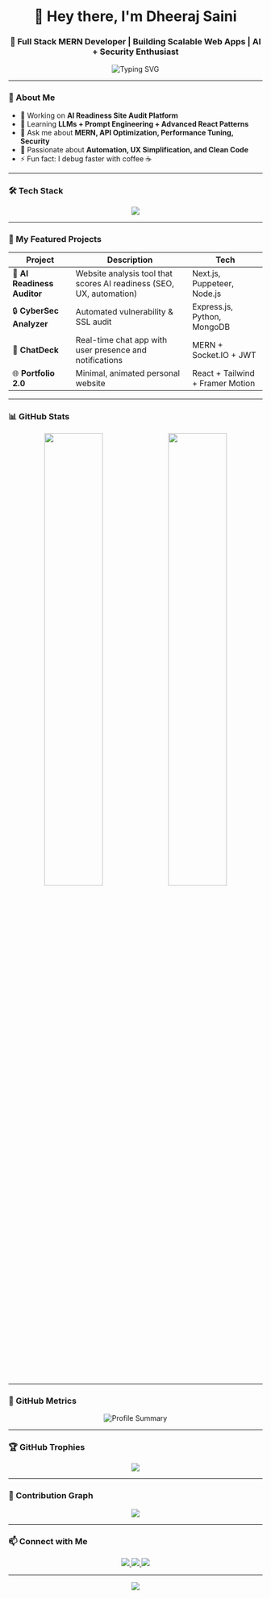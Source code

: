 <!-- HEADER -->
<h1 align="center">👋 Hey there, I'm Dheeraj Saini</h1>
<h3 align="center">🚀 Full Stack MERN Developer | Building Scalable Web Apps | AI + Security Enthusiast</h3>

<!-- Typing Animation -->
<p align="center">
  <img src="https://readme-typing-svg.herokuapp.com?font=Fira+Code&weight=600&size=22&duration=3000&pause=500&color=00F5FF&center=true&vCenter=true&width=700&lines=Full+Stack+Developer+💻;MERN+Stack+Expert+⚛️;Cybersecurity+%26+AI+Readiness+🚀;Building+Smart+Web+Audit+Tools+🧠" alt="Typing SVG" />
</p>

---

### 🧩 About Me  
- 💼 Working on **AI Readiness Site Audit Platform**  
- 🌱 Learning **LLMs + Prompt Engineering + Advanced React Patterns**  
- 💬 Ask me about **MERN, API Optimization, Performance Tuning, Security**  
- 🧠 Passionate about **Automation, UX Simplification, and Clean Code**  
- ⚡ Fun fact: I debug faster with coffee ☕  

---

### 🛠️ Tech Stack  
<p align="center">
  <img src="https://skillicons.dev/icons?i=html,css,js,ts,react,nextjs,nodejs,express,mongodb,tailwind,redux,git,github,vscode,postman,linux,python" />
</p>

---

### 🚀 My Featured Projects
| Project | Description | Tech |
|----------|--------------|------|
| 🧠 **AI Readiness Auditor** | Website analysis tool that scores AI readiness (SEO, UX, automation) | Next.js, Puppeteer, Node.js |
| 🔒 **CyberSec Analyzer** | Automated vulnerability & SSL audit | Express.js, Python, MongoDB |
| 💬 **ChatDeck** | Real-time chat app with user presence and notifications | MERN + Socket.IO + JWT |
| 🌐 **Portfolio 2.0** | Minimal, animated personal website | React + Tailwind + Framer Motion |

---

### 📊 GitHub Stats  
<p align="center">
  <img width="48%" src="https://github-readme-stats.vercel.app/api?username=dheerajsaini&show_icons=true&theme=radical&hide_border=true" />
  <img width="48%" src="https://github-readme-streak-stats.herokuapp.com/?user=dheerajsaini&theme=radical&hide_border=true" />
</p>

---

### 🧮 GitHub Metrics  
<p align="center">
  <img src="https://github-profile-summary-cards.vercel.app/api/cards/profile-details?username=dheerajsaini&theme=radical" alt="Profile Summary"/>
</p>

---

### 🏆 GitHub Trophies  
<p align="center">
  <img src="https://github-profile-trophy.vercel.app/?username=dheerajsaini&theme=onedark&margin-w=10&margin-h=10" />
</p>

---

### 🌈 Contribution Graph  
<p align="center">
  <img src="https://github-readme-activity-graph.vercel.app/graph?username=dheerajsaini&theme=react-dark&hide_border=true" />
</p>

---

### 📫 Connect with Me  
<p align="center">
  <a href="https://www.linkedin.com/in/dheerajsaini" target="_blank">
    <img src="https://img.shields.io/badge/LinkedIn-0077B5.svg?style=for-the-badge&logo=linkedin&logoColor=white" />
  </a>
  <a href="mailto:dheeraj.saini@example.com">
    <img src="https://img.shields.io/badge/Email-D14836.svg?style=for-the-badge&logo=gmail&logoColor=white" />
  </a>
  <a href="https://github.com/dheerajsaini">
    <img src="https://img.shields.io/badge/GitHub-100000.svg?style=for-the-badge&logo=github&logoColor=white" />
  </a>
</p>

---

<p align="center">
  <img src="https://capsule-render.vercel.app/api?type=waving&color=gradient&height=90&section=footer"/>
</p>
